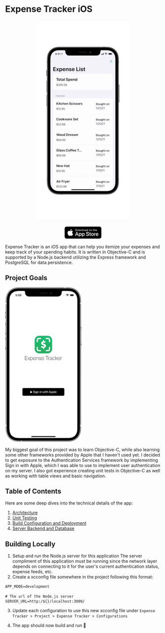 # Expense Tracker iOS

<p align="center">
   <img src="Documentation/resources/demo.gif" width="300">
</p>

<p align="center">
   <a href="https://apps.apple.com/us/app/expense-tracker-itemized-list/id1550367538">
   <img src="Documentation/resources/App-Store-Badge.png">
   </a>
</p>

Expense Tracker is an iOS app that can help you itemize your expenses and keep track of your spending habits. It is written in Objective-C and is supported by a Node.js backend utilizing the Express framework and PostgreSQL for data persistence.

## Project Goals

<img src="Documentation/resources/login-screen.png" height="500">

My biggest goal of this project was to learn Objective-C, while also learning some other frameworks provided by Apple that I haven't used yet. I decided to get exposure to the Authentication Services framework by implementing Sign in with Apple, which I was able to use to implement user authentication on my server. I also got experience creating unit tests in Objective-C as well as working with table views and basic navigation.

## Table of Contents

Here are some deep dives into the technical details of the app:

1. [Architecture](Documentation/architecture.md)
2. [Unit Testing](Documentation/unit-testing.md)
3. [Build Configuration and Deployment](Documentation/build-and-deployment.md)
4. [Server Backend and Database](https://github.com/mikemalisz/expense-tracker-server)

## Building Locally

1. Setup and run the Node.js server for this application
   The server compliment of this application must be running since the network layer depends on connecting to it for the user's current authentication status, expense feeds, etc.
2. Create a xcconfig file somewhere in the project following this format:

```
APP_MODE=development

# The url of the Node.js server
SERVER_URL=http:/${}/localhost:3000/
```

3. Update each configuration to use this new xcconfig file under `Expense Tracker > Project > Expense Tracker > Configurations`

4. The app should now build and run 🚀
